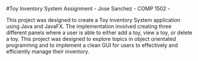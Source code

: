 #Toy Inventory System Assignment - Jose Sanchez - COMP 1502 -

This project was designed to create a Toy inventory System application using Java and JavaFX. The implementation involved creating three different panels where a user is able to either add a toy, view a toy, or delete a toy. This project was designed to explore topics in object orientated programmng and to implement a clean GUI for users to effectively and efficiently manage their inventory. 
